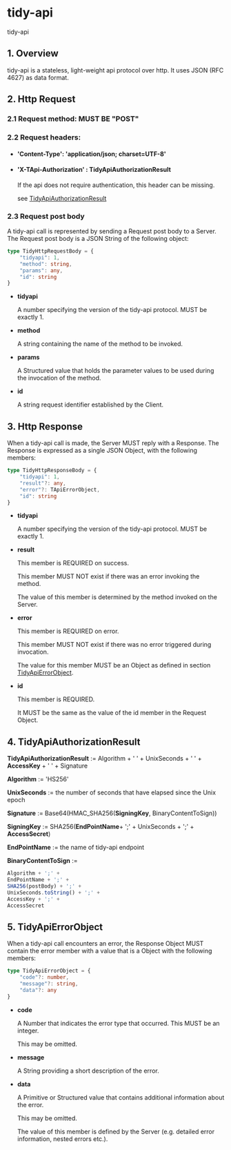 # tidy-api

tidy-api

## 1. Overview

tidy-api is a stateless, light-weight api protocol over http. It uses JSON (RFC 4627) as data format.

## 2. Http Request

### 2.1 Request method: MUST BE "POST"

### 2.2 Request headers:

- #### 'Content-Type': 'application/json; charset=UTF-8'
- #### 'X-TApi-Authorization' : TidyApiAuthorizationResult
  If the api does not require authentication, this header can be missing.

  see [TidyApiAuthorizationResult](#4-tidyapiauthorizationresult)

### 2.3 Request post body

A tidy-api call is represented by sending a Request post body to a Server. The Request post body is a JSON String of the
following object:

```typescript
type TidyHttpRequestBody = {
    "tidyapi": 1,
    "method": string,
    "params": any,
    "id": string
}
```

- **tidyapi**

  A number specifying the version of the tidy-api protocol. MUST be exactly 1.

- **method**

  A string containing the name of the method to be invoked.

- **params**

  A Structured value that holds the parameter values to be used during the invocation of the method.

- **id**

  A string request identifier established by the Client.

## 3. Http Response

When a tidy-api call is made, the Server MUST reply with a Response. The Response is expressed as a single JSON Object,
with the following members:

```typescript
type TidyHttpResponseBody = {
    "tidyapi": 1,
    "result"?: any,
    "error"?: TApiErrorObject,
    "id": string
}
```

- **tidyapi**

  A number specifying the version of the tidy-api protocol. MUST be exactly 1.

- **result**

  This member is REQUIRED on success.

  This member MUST NOT exist if there was an error invoking the method.

  The value of this member is determined by the method invoked on the Server.

- **error**

  This member is REQUIRED on error.

  This member MUST NOT exist if there was no error triggered during invocation.

  The value for this member MUST be an Object as defined in section [TidyApiErrorObject](#5-tidyapierrorobject).

- **id**

  This member is REQUIRED.

  It MUST be the same as the value of the id member in the Request Object.

## 4. TidyApiAuthorizationResult

**TidyApiAuthorizationResult** := Algorithm + ' ' + UnixSeconds + ' ' + **AccessKey** + ' ' + Signature

**Algorithm** := 'HS256'

**UnixSeconds** := the number of seconds that have elapsed since the Unix epoch

**Signature** := Base64(HMAC_SHA256(**SigningKey**, BinaryContentToSign))

**SigningKey** := SHA256(**EndPointName**+ ';' + UnixSeconds + ';' + **AccessSecret**)

**EndPointName** := the name of tidy-api endpoint

**BinaryContentToSign** :=

```js
Algorithm + ';' +
EndPointName + ';' +
SHA256(postBody) + ';' +
UnixSeconds.toString() + ';' +
AccessKey + ';' +
AccessSecret
```

## 5. TidyApiErrorObject

When a tidy-api call encounters an error, the Response Object MUST contain the error member with a value that is a
Object with the following members:

```typescript
type TidyApiErrorObject = {
    "code"?: number,
    "message"?: string,
    "data"?: any
}
```

- **code**

  A Number that indicates the error type that occurred. This MUST be an integer.

  This may be omitted.

- **message**

  A String providing a short description of the error.

- **data**

  A Primitive or Structured value that contains additional information about the error.

  This may be omitted.

  The value of this member is defined by the Server (e.g. detailed error information, nested errors etc.).

